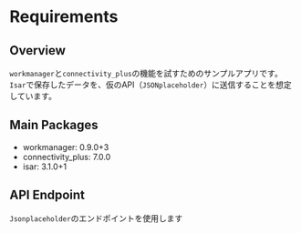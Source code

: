 # Requirements

## Overview

`workmanager`と`connectivity_plus`の機能を試すためのサンプルアプリです。
`Isar`で保存したデータを、仮のAPI（`JSONplaceholder`）に送信することを想定しています。

## Main Packages

- workmanager: 0.9.0+3
- connectivity_plus: 7.0.0
- isar: 3.1.0+1

## API Endpoint

`Jsonplaceholder`のエンドポイントを使用します
